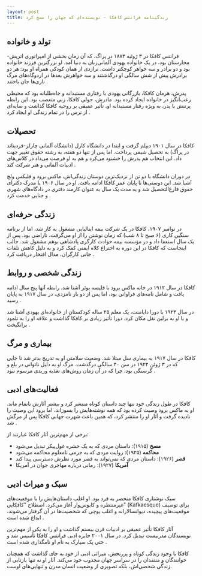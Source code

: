 ```yaml
---
layout: post
title: زندگینامه فرانتس کافکا - نویسنده‌ای که جهان را مسخ کرد
---
```


## تولد و خانواده
فرانتس کافکا در ۳ ژوئیه ۱۸۸۳ در پراگ، که آن زمان بخشی از امپراتوری اتریش-مجارستان بود، در یک خانواده یهودی آلمانی‌زبان به دنیا آمد. او بزرگترین فرزند خانواده بود و دو برادر و سه خواهر کوچکتر داشت. تراژدی از همان کودکی همراه او بود: هر دو برادرش پیش از شش سالگی او درگذشتند و سه خواهرش بعدها در اردوگاه‌های مرگ نازی‌ها جان باختند .

پدرش، هرمان کافکا، بازرگانی یهودی با رفتاری مستبدانه و جاه‌طلبانه بود که محیطی رعب‌انگیز در خانواده ایجاد کرده بود. مادرش، جولی کافکا، زنی متعصب بود. این رابطه پرتنش با پدر، به ویژه رفتار مستبدانه او، تأثیر عمیقی بر روحیه کافکا گذاشت و سایه‌ای از ترس را در تمام زندگی او ایجاد کرد .

## تحصیلات
کافکا در سال ۱۹۰۱ دیپلم گرفت و ابتدا در دانشگاه کارل (دانشگاه آلمانی چارلز-فردیناند در پراگ) به تحصیل شیمی پرداخت. اما پس از تنها دو هفته، به رشته حقوق تغییر جهت داد. این انتخاب هم پدرش را خشنود می‌کرد و هم به او فرصت می‌داد در کلاس‌های ادبیات آلمانی و هنر شرکت کند .

در دوران دانشگاه با دو تن از نزدیک‌ترین دوستان زندگی‌اش، ماکس برود و فلیکس ولچ آشنا شد. این دوستی‌ها تا پایان عمر کافکا ادامه یافت. او در سال ۱۹۰۶ با مدرک دکترای حقوق فارغ‌التحصیل شد و به مدت یک سال به عنوان کارمند دفتری در دادگاه‌های شهری و جنایی خدمت کرد .

## زندگی حرفه‌ای
در نوامبر ۱۹۰۷، کافکا در یک شرکت بیمه ایتالیایی مشغول به کار شد، اما از برنامه سنگین کاری (۶ صبح تا ۸ شب) که زمان نوشتن را از او می‌گرفت، ناراضی بود. پس از یک سال استعفا داد و در مؤسسه بیمه حوادث کارگری پادشاهی بوهم مشغول شد. جالب اینجاست که کافکا در این دوره به اختراع کلاه ایمنی کمک کرد و به دلیل کاهش تلفات جانی کارگران، مدال افتخار دریافت کرد .

## زندگی شخصی و روابط
کافکا در سال ۱۹۱۲ در خانه ماکس برود با فلیسه بوئر آشنا شد. رابطه آنها پنج سال ادامه یافت و شامل نامه‌های فراوانی بود، اما پس از دو بار نامزدی، در سال ۱۹۱۷ به پایان رسید .

در سال ۱۹۲۳ با دورا دایامنت، یک معلم ۲۵ ساله کودکستان از خانواده‌ای یهودی آشنا شد و با او به برلین نقل مکان کرد. دورا تأثیر زیادی بر کافکا گذاشت و علاقه او را به تلمود برانگیخت .

## بیماری و مرگ
کافکا در سال ۱۹۱۷ به بیماری سل مبتلا شد. وضعیت سلامتی او به تدریج بدتر شد تا جایی که در ۳ ژوئن ۱۹۲۴ در سن ۴۰ سالگی درگذشت. مرگ او به دلیل ناتوانی در بلع و گرسنگی بود، چرا که در آن زمان روش‌های تغذیه وریدی مرسوم نبود .

## فعالیت‌های ادبی
کافکا در طول زندگی خود تنها چند داستان کوتاه منتشر کرد و بیشتر آثارش ناتمام ماند. او به ماکس برود وصیت کرده بود که همه نوشته‌هایش را بسوزاند، اما برود این وصیت را نادیده گرفت و آثار او را منتشر کرد، که همین باعث شهرت جهانی کافکا پس از مرگش شد .

برخی از مهم‌ترین آثار کافکا عبارتند از:
- **مسخ** (۱۹۱۵): داستان مردی که به یک حشره غول‌پیکر تبدیل می‌شود 
- **محاکمه** (۱۹۲۵): روایت مردی که به جرمی نامعلوم محاکمه می‌شود 
- **قصر** (۱۹۲۶): داستان مردی که نمی‌تواند به قصر مورد نظرش دسترسی پیدا کند 
- **آمریکا** (۱۹۲۷): رمانی درباره مهاجری جوان در آمریکا 

## سبک و میراث ادبی
سبک نوشتاری کافکا منحصر به فرد بود. او اغلب داستان‌هایش را با موقعیت‌های غیرمنتظره و کابوس‌وار آغاز می‌کرد. اصطلاح "کافکایی" (Kafkaesque) برای توصیف موقعیت‌های پیچیده، دیوانسالارانه و اغلب پوچی که شخصیت‌ها در آن گرفتار می‌شوند، ابداع شده است .

آثار کافکا تأثیر عمیقی بر ادبیات قرن بیستم گذاشت و او را به یکی از مهم‌ترین نویسندگان مدرنیست تبدیل کرد. در سال ۲۰۰۱ جایزه ادبی فرانتس کافکا تأسیس شد و حتی یک سیارک به نام او نامگذاری شده است .

کافکا با وجود زندگی کوتاه و پررنجش، میراثی ادبی از خود به جای گذاشت که همچنان خوانندگان و منتقدان را در سراسر جهان مجذوب خود می‌کند. آثار او نه تنها بازتابی از زندگی شخصی‌اش، بلکه تصویری از وضعیت انسان مدرن و تنهایی‌های اوست.
